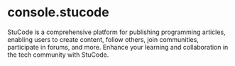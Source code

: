 # console.stucode
StuCode is a comprehensive platform for publishing programming articles, enabling users to create content, follow others, join communities, participate in forums, and more. Enhance your learning and collaboration in the tech community with StuCode.
